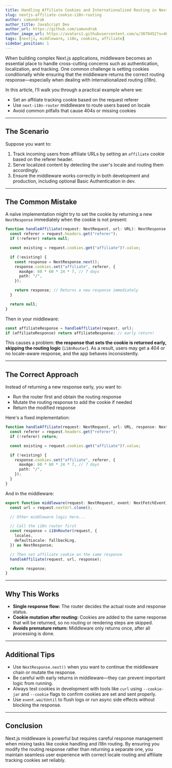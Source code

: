 ```yaml
---
title: Handling Affiliate Cookies and Internationalized Routing in Next.js Middleware
slug: nextjs-affiliate-cookie-i18n-routing
author: samundrak
author_title: JavaScript Dev
author_url: https://github.com/samundrak
author_image_url: https://avatars1.githubusercontent.com/u/3079452?s=460&u=e5bd48488cb71b665ea5403192c6b8a963644a08&v=4
tags: [nextjs, middleware, i18n, cookies, affiliate]
sidebar_position: 1
---
```


When building complex Next.js applications, middleware becomes an essential place to handle cross-cutting concerns such as authentication, localization, and tracking. One common challenge is setting cookies conditionally while ensuring that the middleware returns the correct routing response—especially when dealing with internationalized routing (i18n).

In this article, I’ll walk you through a practical example where we:

- Set an affiliate tracking cookie based on the request referer
- Use `next-i18n-router` middleware to route users based on locale
- Avoid common pitfalls that cause 404s or missing cookies
<!-- truncate -->
---

## The Scenario

Suppose you want to:

1. Track incoming users from affiliate URLs by setting an `affiliate` cookie based on the referer header.
2. Serve localized content by detecting the user's locale and routing them accordingly.
3. Ensure the middleware works correctly in both development and production, including optional Basic Authentication in dev.

---

## The Common Mistake

A naïve implementation might try to set the cookie by returning a new `NextResponse` immediately when the cookie is not present:

```ts
function handleAffiliate(request: NextRequest, url: URL): NextResponse | null {
  const referer = request.headers.get("referer");
  if (!referer) return null;

  const existing = request.cookies.get("affiliate")?.value;

  if (!existing) {
    const response = NextResponse.next();
    response.cookies.set("affiliate", referer, {
      maxAge: 60 * 60 * 24 * 7, // 7 days
      path: "/",
    });

    return response; // Returns a new response immediately
  }

  return null;
}
````

Then in your middleware:

```ts
const affiliateResponse = handleAffiliate(request, url);
if (affiliateResponse) return affiliateResponse; // early return!
```

This causes a problem: **the response that sets the cookie is returned early, skipping the routing logic** (`i18nRouter`). As a result, users may get a 404 or no locale-aware response, and the app behaves inconsistently.

---

## The Correct Approach

Instead of returning a new response early, you want to:

* Run the router first and obtain the routing response
* Mutate the routing response to add the cookie if needed
* Return the modified response

Here's a fixed implementation:

```ts
function handleAffiliate(request: NextRequest, url: URL, response: NextResponse): void {
  const referer = request.headers.get("referer");
  if (!referer) return;

  const existing = request.cookies.get("affiliate")?.value;

  if (!existing) {
    response.cookies.set("affiliate", referer, {
      maxAge: 60 * 60 * 24 * 7, // 7 days
      path: "/",
    });
  }
}
```

And in the middleware:

```ts
export function middleware(request: NextRequest, event: NextFetchEvent) {
  const url = request.nextUrl.clone();

  // Other middleware logic here...

  // Call the i18n router first
  const response = i18nRouter(request, {
    locales,
    defaultLocale: fallbackLng,
  }) as NextResponse;

  // Then set affiliate cookie on the same response
  handleAffiliate(request, url, response);

  return response;
}
```

---

## Why This Works

* **Single response flow:** The router decides the actual route and response status.
* **Cookie mutation after routing:** Cookies are added to the same response that will be returned, so no routing or rendering steps are skipped.
* **Avoids premature return:** Middleware only returns once, after all processing is done.

---

## Additional Tips

* Use `NextResponse.next()` when you want to continue the middleware chain or mutate the response.
* Be careful with early returns in middleware—they can prevent important logic from running.
* Always test cookies in development with tools like `curl` using `--cookie-jar` and `--cookie` flags to confirm cookies are set and sent properly.
* Use `event.waitUntil` to flush logs or run async side effects without blocking the response.

---

## Conclusion

Next.js middleware is powerful but requires careful response management when mixing tasks like cookie handling and i18n routing. By ensuring you modify the routing response rather than returning a separate one, you maintain seamless user experience with correct locale routing and affiliate tracking cookies set reliably.

 

 
